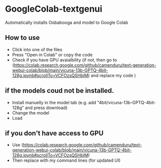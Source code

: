 # GoogleColab-textgenui
Automatically installs Oobabooga and model to Google Colab

## How to use
- Click into one of the files
- Press "Open in Colab" or copy the code
- Check if you have GPU avaialbility (if not, then go to (https://colab.research.google.com/github/camenduru/text-generation-webui-colab/blob/main/vicuna-13b-GPTQ-4bit-128g.ipynb#scrollTo=VCFOzsQSHbjM) and replace my code )

## if the models coud not be installed. 
- Install manuelly in the model tab (e.g. add "4bit/vicuna-13b-GPTQ-4bit-128g" and press download)
- Change the model
- Load


## if you don't have access to GPU
- Use (https://colab.research.google.com/github/camenduru/text-generation-webui-colab/blob/main/vicuna-13b-GPTQ-4bit-128g.ipynb#scrollTo=VCFOzsQSHbjM) 
- Then replace with my command lines (for updated UI)

